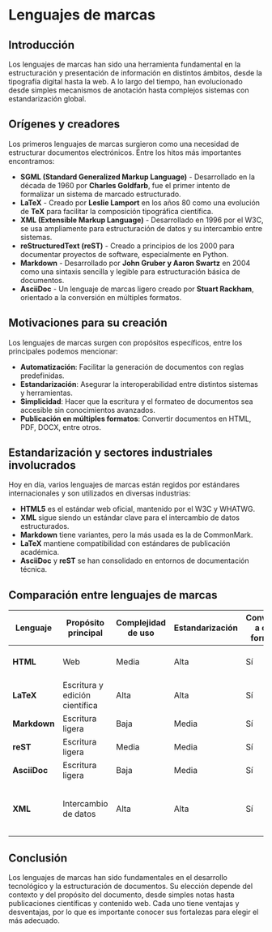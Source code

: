 # Lenguajes de marcas

## Introducción

Los lenguajes de marcas han sido una herramienta fundamental en la estructuración y presentación de información en distintos ámbitos, desde la tipografía digital hasta la web. A lo largo del tiempo, han evolucionado desde simples mecanismos de anotación hasta complejos sistemas con estandarización global.

## Orígenes y creadores

Los primeros lenguajes de marcas surgieron como una necesidad de estructurar documentos electrónicos. Entre los hitos más importantes encontramos:

- **SGML (Standard Generalized Markup Language)** - Desarrollado en la década de 1960 por **Charles Goldfarb**, fue el primer intento de formalizar un sistema de marcado estructurado.
- **LaTeX** - Creado por **Leslie Lamport** en los años 80 como una evolución de **TeX** para facilitar la composición tipográfica científica.
- **XML (Extensible Markup Language)** - Desarrollado en 1996 por el W3C, se usa ampliamente para estructuración de datos y su intercambio entre sistemas.
- **reStructuredText (reST)** - Creado a principios de los 2000 para documentar proyectos de software, especialmente en Python.
- **Markdown** - Desarrollado por **John Gruber y Aaron Swartz** en 2004 como una sintaxis sencilla y legible para estructuración básica de documentos.
- **AsciiDoc** - Un lenguaje de marcas ligero creado por **Stuart Rackham**, orientado a la conversión en múltiples formatos.

## Motivaciones para su creación

Los lenguajes de marcas surgen con propósitos específicos, entre los principales podemos mencionar:

- **Automatización**: Facilitar la generación de documentos con reglas predefinidas.
- **Estandarización**: Asegurar la interoperabilidad entre distintos sistemas y herramientas.
- **Simplicidad**: Hacer que la escritura y el formateo de documentos sea accesible sin conocimientos avanzados.
- **Publicación en múltiples formatos**: Convertir documentos en HTML, PDF, DOCX, entre otros.

## Estandarización y sectores industriales involucrados

Hoy en día, varios lenguajes de marcas están regidos por estándares internacionales y son utilizados en diversas industrias:

- **HTML5** es el estándar web oficial, mantenido por el W3C y WHATWG.
- **XML** sigue siendo un estándar clave para el intercambio de datos estructurados.
- **Markdown** tiene variantes, pero la más usada es la de CommonMark.
- **LaTeX** mantiene compatibilidad con estándares de publicación académica.
- **AsciiDoc** y **reST** se han consolidado en entornos de documentación técnica.

## Comparación entre lenguajes de marcas

| Lenguaje   | Propósito principal      | Complejidad de uso | Estandarización | Conversión a otros formatos | Principales usos |
|-----------|-------------------------|------------------|----------------|-----------------------------|--------------------------|
| **HTML**  | Web                      | Media            | Alta           | Sí                          | Desarrollo Web, Medios Digitales |
| **LaTeX** | Escritura y edición científica    | Alta             | Alta           | Sí                          | Educación, Investigación, Editorial |
| **Markdown** | Escritura ligera       | Baja             | Media          | Sí                          | Publicaciones Digitales |
| **reST**  | Escritura ligera    | Media            | Media          | Sí                          | Documentación Técnica |
| **AsciiDoc** | Escritura ligera | Baja      | Media          | Sí                          | Documentación Técnica |
| **XML**  | Intercambio de datos      | Alta            | Alta           | Sí                          | Bases de Datos, Finanzas, Salud, Ingeniería |

## Conclusión

Los lenguajes de marcas han sido fundamentales en el desarrollo tecnológico y la estructuración de documentos. Su elección depende del contexto y del propósito del documento, desde simples notas hasta publicaciones científicas y contenido web. Cada uno tiene ventajas y desventajas, por lo que es importante conocer sus fortalezas para elegir el más adecuado.
